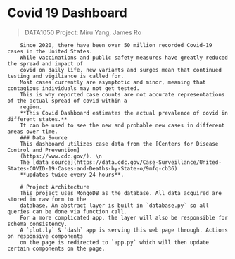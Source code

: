 # Covid 19 Dashboard
> DATA1050 Project: Miru Yang, James Ro

        Since 2020, there have been over 50 million recorded Covid-19 cases in the United States.
        While vaccinations and public safety measures have greatly reduced the spread and impact of 
        covid on daily life, new variants and surges mean that continued testing and vigiliance is called for.
        Most cases currently are asymptotic and minor, meaning that contagious individuals may not get tested.
        This is why reported case counts are not accurate representations of the actual spread of covid within a
        region.
        **This Covid Dashboard estimates the actual prevalence of covid in different states.**
        It can be used to see the new and probable new cases in different areas over time.
        ### Data Source
        This dashboard utilizes case data from the [Centers for Disease Control and Prevention]
        (https://www.cdc.gov/). \n
        The [data source](https://data.cdc.gov/Case-Surveillance/United-States-COVID-19-Cases-and-Deaths-by-State-o/9mfq-cb36) 
        **updates twice every 24 hours**. 
        
        # Project Architecture
        This project uses MongoDB as the database. All data acquired are stored in raw form to the
        database. An abstract layer is built in `database.py` so all queries can be done via function call.
        For a more complicated app, the layer will also be responsible for schema consistency. 
        A `plot.ly` & `dash` app is serving this web page through. Actions on responsive components
        on the page is redirected to `app.py` which will then update certain components on the page. 



